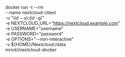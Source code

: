docker run -t --rm \
  --name nextcloud-client \
  -u "$(id -u):$(id -g)" \
  -e NEXTCLOUD_URL="https://nextcloud.example.com" \
  -e USERNAME="username" \
  -e PASSWORD="password" \
  -e OPTIONS="--non-interactive" \
  -v ${HOME}/Nextcloud:/data \
  mrickl/nextcloud-docker
